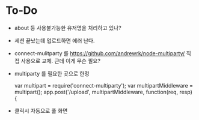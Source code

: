 # To-Do


* about 등 사용불가능한 유저명을 처리하고 있나?

* 세션 끝났는데 업로드하면 에러 난다.

* connect-mulitparty 를 https://github.com/andrewrk/node-multiparty/ 직접 사용으로 교체.
근데 이게 무슨 필요?

* multiparty 를 필요한 곳으로 한정

    var multipart = require('connect-multiparty');
    var multipartMiddleware = multipart();
    app.post('/upload', multipartMiddleware, function(req, resp) {

* 클릭시 자동으로 풀 화면
